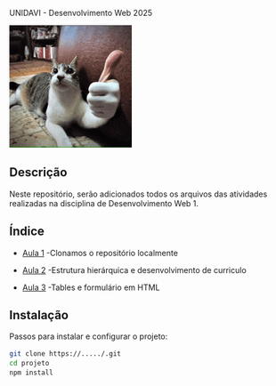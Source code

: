  UNIDAVI - Desenvolvimento Web 2025

![Thumbsup cat](cat-cat-meme.gif)

## Descrição
Neste repositório, serão adicionados todos os arquivos das atividades realizadas na disciplina de Desenvolvimento Web 1.

## Índice

- [Aula 1](#aula1)
-Clonamos o repositório localmente

- [Aula 2](#aula2)
-Estrutura hierárquica e desenvolvimento de curriculo

- [Aula 3](#aula3)
-Tables e formulário em HTML

## Instalação
Passos para instalar e configurar o projeto:

```Bash
git clone https://...../.git
cd projeto
npm install
